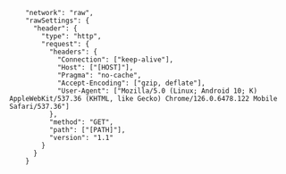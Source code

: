         "network": "raw",
        "rawSettings": {
          "header": {
            "type": "http",
            "request": {
              "headers": {
                "Connection": ["keep-alive"],
                "Host": ["[HOST]"],
                "Pragma": "no-cache",
                "Accept-Encoding": ["gzip, deflate"],
                "User-Agent": ["Mozilla/5.0 (Linux; Android 10; K) AppleWebKit/537.36 (KHTML, like Gecko) Chrome/126.0.6478.122 Mobile Safari/537.36"]
              },
              "method": "GET",
              "path": ["[PATH]"],
              "version": "1.1"
            }
          }
        }